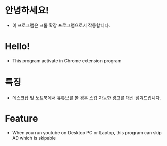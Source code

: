 # 안녕하세요!
- 이 프로그램은 크롬 확장 프로그램으로서 작동합니다.

# Hello!
- This program activate in Chrome extension program

# 특징
- 데스크탑 및 노트북에서 유튜브를 볼 경우 스킵 가능한 광고를 대신 넘겨드립니다.

# Feature
- When you run youtube on Desktop PC or Laptop, this program can skip AD which is skipable